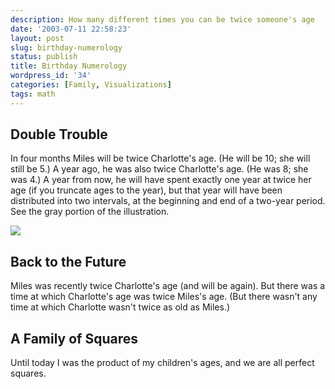 ```yaml
---
description: How many different times you can be twice someone's age
date: '2003-07-11 22:58:23'
layout: post
slug: birthday-numerology
status: publish
title: Birthday Numerology
wordpress_id: '34'
categories: [Family, Visualizations]
tags: math
---
```


## Double Trouble

In four months Miles will be twice Charlotte's age.  (He will be 10; she will still be 5.)  A year ago, he was also twice Charlotte's age.  (He was 8; she was 4.)  A year from now, he will have spent exactly one year at twice her age (if you truncate ages to the year), but that year will have been distributed into two intervals, at the beginning and end of a two-year period.  See the gray portion of the illustration.

![](/images/2003/birthdays.png)

## Back to the Future

Miles was recently twice Charlotte's age (and will be again).   But there was a time at which Charlotte's age was twice Miles's age.  (But there wasn't any time at which Charlotte wasn't twice as old as Miles.)

## A Family of Squares

Until today I was the product of my children's ages, and we are all perfect squares.
